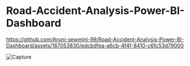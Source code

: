 # Road-Accident-Analysis-Power-BI-Dashboard
https://github.com/Aruni-sewmini-99/Road-Accident-Analysis-Power-BI-Dashboard/assets/167053830/edcbdfea-a6cb-4f4f-8410-c6fc53d79000

![Capture](https://github.com/Aruni-sewmini-99/Road-Accident-Analysis-Power-BI-Dashboard/assets/167053830/28595153-58b5-486c-840a-4b64fbf6a23b)


